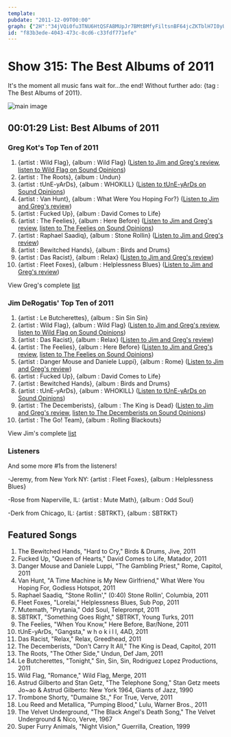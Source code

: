 ```yaml
---
template: 
pubdate: "2011-12-09T00:00"
graph: {"2H":"34jVQi0fu3TNU6HtQSFABMUpJr7BMtBMfyFiltsnBF64jcZKTblH7I0yUkIfWex5rc4eTEBJRKGmo3fVjGEfgvthsqc5e2fk3lHLBGVguBKkCfBDWXTJLSQo1ScxUBLPeoIUZ0tZqkoC0IkrgTsE4f5YwNJpOHkp"}
id: "f83b3ede-4043-473c-8cd6-c33fdf771efe"
---
```






# Show 315: The Best Albums of 2011

It's the moment all music fans wait for…the end! Without further ado: {tag : The Best Albums of 2011}.

![main image](https://static.soundopinions.org/images/2011/bestof2011.jpg)



## 00:01:29 List: Best Albums of 2011


### Greg Kot's Top Ten of 2011

1. {artist : Wild Flag}, {album : Wild Flag} ([Listen to Jim and Greg's review](/show/302/), [listen to Wild Flag on Sound Opinions](/show/311/))
2. {artist : The Roots}, {album : Undun}
3. {artist : tUnE-yArDs}, {album : WHOKILL} ([Listen to tUnE-yArDs on Sound Opinions](/show/294))
4. {artist : Van Hunt}, {album : What Were You Hoping For?} ([Listen to Jim and Greg's review](/show/307/))
5. {artist : Fucked Up}, {album : David Comes to Life}
6. {artist : The Feelies}, {album : Here Before} ([Listen to Jim and Greg's review](/show/284/), [listen to The Feelies on Sound Opinions](/show/138/))
7. {artist : Raphael Saadiq}, {album : Stone Rollin} ([Listen to Jim and Greg's review](/show/289/))
8. {artist : Bewitched Hands}, {album : Birds and Drums}
9. {artist : Das Racist}, {album : Relax} ([Listen to Jim and Greg's review](/show/305/))
10. {artist : Fleet Foxes}, {album : Helplessness Blues} ([Listen to Jim and Greg's review](/show/285/))

View Greg's complete [list](http://articles.chicagotribune.com/2011-12-02/entertainment/chi-top-albums-of-2011-wild-flag-top-album-of-2011-20111202_1_top-albums-ambitious-album-list-of-best-albums)


### Jim DeRogatis' Top Ten of 2011

1. {artist : Le Butcherettes}, {album : Sin Sin Sin}
2. {artist : Wild Flag}, {album : Wild Flag} ([Listen to Jim and Greg's review](/show/302/), [listen to Wild Flag on Sound Opinions](/show/311/))
3. {artist : Das Racist}, {album : Relax} ([Listen to Jim and Greg's review](/show/305/))
4. {artist : The Feelies}, {album : Here Before}  ([Listen to Jim and Greg's review](/show/284/), [listen to The Feelies on Sound Opinions](/show/138/))
5. {artist : Danger Mouse and Daniele Luppi}, {album : Rome} ([Listen to Jim and Greg's review](/show/286/))
6. {artist : Fucked Up}, {album : David Comes to Life}
7. {artist : Bewitched Hands}, {album : Birds and Drums}
8. {artist : tUnE-yArDs}, {album : WHOKILL} ([Listen to tUnE-yArDs on Sound Opinions](/show/294))
9. {artist : The Decemberists}, {album : The King is Dead} ([Listen to Jim and Greg's review](/show/269/), [listen to The Decemberists on Sound Opinions](/show/80/))
10. {artist : The Go! Team}, {album : Rolling Blackouts}

View Jim's complete [list](http://www.wbez.org/blog/jim-derogatis/2011-12-07/my-40-favorite-albums-2011-94525)


### Listeners

And some more #1s from the listeners!

-Jeremy, from New York NY: {artist : Fleet Foxes}, {album : Helplessness Blues}

-Rose from Naperville, IL: {artist : Mute Math}, {album : Odd Soul}

-Derk from Chicago, IL: {artist : SBTRKT}, {album : SBTRKT}



## Featured Songs

1. The Bewitched Hands, "Hard to Cry," Birds & Drums, Jive, 2011
2. Fucked Up, "Queen of Hearts," David Comes to Life, Matador, 2011
3. Danger Mouse and Daniele Luppi, "The Gambling Priest," Rome, Capitol, 2011
4. Van Hunt, "A Time Machine is My New Girlfriend," What Were You Hoping For, Godless Hotspot, 2011
5. Raphael Saadiq, "Stone Rollin'," (0:40) Stone Rollin', Columbia, 2011
6. Fleet Foxes, "Lorelai," Helplessness Blues, Sub Pop, 2011
7. Mutemath, "Prytania," Odd Soul, Teleprompt, 2011
8. SBTRKT, "Something Goes Right," SBTRKT, Young Turks, 2011
9. The Feelies, "When You Know," Here Before, Bar/None, 2011
10. tUnE-yArDs, "Gangsta," w h o k i l l, 4AD, 2011
11. Das Racist, "Relax," Relax, Greedhead, 2011
12. The Decemberists, "Don't Carry It All," The King is Dead, Capitol, 2011
13. The Roots, "The Other Side," Undun, Def Jam, 2011
14. Le Butcherettes, "Tonight," Sin, Sin, Sin, Rodriguez Lopez Productions, 2011
15. Wild Flag, "Romance," Wild Flag, Merge, 2011
16. Astrud Gilberto and Stan Getz, "The Telephone Song," Stan Getz meets Jo~ao & Astrud Gilberto: New York 1964, Giants of Jazz, 1990
17. Trombone Shorty, "Dumaine St.," For True, Verve, 2011
18. Lou Reed and Metallica, "Pumping Blood," Lulu, Warner Bros., 2011
19. The Velvet Underground, "The Black Angel's Death Song," The Velvet Underground & Nico, Verve, 1967
20. Super Furry Animals, "Night Vision," Guerrilla, Creation, 1999